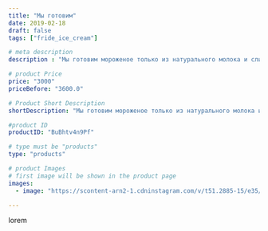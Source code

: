 ```yaml
---
title: "Мы готовим"
date: 2019-02-18
draft: false
tags: ["fride_ice_cream"]

# meta description
description : "Мы готовим мороженое только из натурального молока и сливок!!!!"

# product Price
price: "3000"
priceBefore: "3600.0"

# Product Short Description
shortDescription: "Мы готовим мороженое только из натурального молока и сливок!!!!"

#product ID
productID: "BuBhtv4n9Pf"

# type must be "products"
type: "products"

# product Images
# first image will be shown in the product page
images:
  - image: "https://scontent-arn2-1.cdninstagram.com/v/t51.2885-15/e35/51426530_401561527271922_8828930439142935892_n.jpg?se=7&tp=1&_nc_ht=scontent-arn2-1.cdninstagram.com&_nc_cat=106&_nc_ohc=hO2uoau6eiUAX_wdK7w&ccb=7-4&oh=4c13d9dd8fd9484696b6b77ab557e832&oe=60835D44&ig_cache_key=MTk4MjAxMzU5MDM0NjkxMjczNQ%3D%3D.2-ccb7-4"

---
```

lorem
